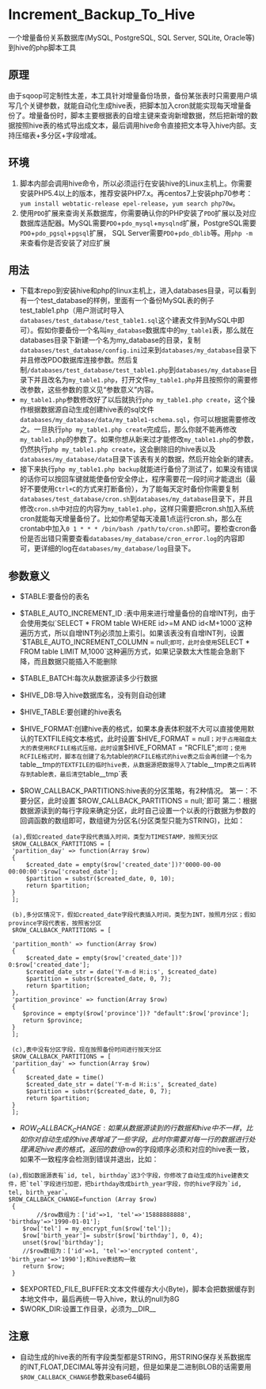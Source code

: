 # Increment_Backup_To_Hive
一个增量备份关系数据库(MySQL, PostgreSQL, SQL Server, SQLite, Oracle等)到hive的php脚本工具

## 原理
由于sqoop可定制性太差，本工具针对增量备份场景，备份某张表时只需要用户填写几个关键参数，就能自动化生成hive表，把脚本加入cron就能实现每天增量备份了。增量备份时，脚本主要根据表的自增主键来查询新增数据，然后把新增的数据按照hive表的格式导出成文本，最后调用hive命令直接把文本导入hive内部。支持压缩表+多分区+字段增减。

## 环境

1. 脚本内部会调用hive命令，所以必须运行在安装hive的Linux主机上。你需要安装PHP5.4以上的版本，推荐安装PHP7.x。再centos7上安装php70参考：`yum install webtatic-release epel-release`，`yum search php70w`。
2. 使用`PDO`扩展来查询关系数据库，你需要确认你的PHP安装了`PDO`扩展以及对应数据库适配器。MySQL需要`PDO`+`pdo_mysql`+`mysqlnd`扩展，PostgreSQL需要`PDO`+`pdo_pgsql`+`pgsql`扩展， SQL Server需要`PDO`+`pdo_dblib`等。用`php -m`来查看你是否安装了对应扩展

## 用法

- 下载本repo到安装hive和php的linux主机上，进入databases目录，可以看到有一个test_database的样例，里面有一个备份MySQL表的例子test_table1.php（用户测试时导入`databases/test_database/test_table1.sql`这个建表文件到MySQL中即可）。假如你要备份一个名叫`my_database`数据库中的`my_table1`表，那么就在databases目录下新建一个名为my_database的目录，复制`databases/test_database/config.ini`过来到`databases/my_database`目录下并且修改PDO数据库连接参数。然后复制`/databases/test_database/test_table1.php`到`databases/my_database`目录下并且改名为`my_table1.php`，打开文件`my_table1.php`并且按照你的需要修改参数，这些参数的意义见“参数意义”内容。
- `my_table1.php`参数修改好了以后就执行`php my_table1.php create`，这个操作根据数据源自动生成创建hive表的sql文件`databases/my_database/data/my_table1-schema.sql`，你可以根据需要修改之。一旦执行`php my_table1.php create`完成后，那么你就不能再修改`my_table1.php`的参数了。如果你想从新来过才能修改`my_table1.php`的参数，仍然执行`php my_table1.php create`，这会删除旧的hive表以及`databases/my_database/data`目录下该表有关的数据，然后开始全新的建表。
- 接下来执行`php my_table1.php backup`就能进行备份了测试了，如果没有错误的话你可以按回车键就能使备份安全停止，程序需要花一段时间才能退出（最好不要使用`Ctrl+C`的方式来打断备份），为了能每天定时备份你需要复制`databases/test_database/cron.sh`到`databases/my_database`目录下，并且修改`cron.sh`中对应的内容为`my_table1.php`，这样只需要把cron.sh加入系统cron就能每天增量备份了。比如你希望每天凌晨1点运行cron.sh，那么在crontab中加入`0 1 * * * /bin/bash /path/to/cron.sh`即可。要检查cron备份是否出错只需要查看`databases/my_database/cron_error.log`的内容即可，更详细的log在`databases/my_database/log`目录下。


## 参数意义

- $TABLE:要备份的表名
- $TABLE_AUTO_INCREMENT_ID :表中用来进行增量备份的自增INT列，由于会使用类似`SELECT * FROM table WHERE id>=M AND id<M+1000`这种遍历方式，所以自增INT列必须加上索引。如果该表没有自增INT列，设置`$TABLE_AUTO_INCREMENT_COLUMN = null;`即可，此时会使用`SELECT * FROM table LIMIT M,1000`这种遍历方式，如果记录数太大性能会急剧下降，而且数据只能插入不能删除

- $TABLE_BATCH:每次从数据源读多少行数据
- $HIVE_DB:导入hive数据库名，没有则自动创建
- $HIVE_TABLE:要创建的hive表名
- $HIVE_FORMAT:创建hive表的格式，如果本身表体积就不大可以直接使用默认的TEXTFILE纯文本格式，此时设置`$HIVE_FORMAT = null`；对于占用磁盘太大的表使用RCFILE格式压缩，此时设置`$HIVE_FORMAT = "RCFILE";`即可；使用RCFILE格式时，脚本在创建了名为`table`的RCFILE格式的hive表之后会再创建一个名为`table__tmp`的TEXTFILE的临时hive表，从数据源把数据导入了`table__tmp`表之后再转存到`table`表，最后清空`table__tmp`表
- $ROW_CALLBACK_PARTITIONS:hive表的分区策略，有2种情况。
 第一：不要分区，此时设置`$ROW_CALLBACK_PARTITIONS = null;`即可
 第二：根据数据源读到的每行字段来确定分区，此时自己设置一个以表的行数据为参数的回调函数的数组即可，数组键为分区名(分区类型只能为STRING)，比如：
 
```
 (a),假如created_date字段代表插入时间，类型为TIMESTAMP，按照天分区
 $ROW_CALLBACK_PARTITIONS = [
 'partition_day' => function(Array $row)
 {
	 $created_date = empty($row['created_date'])?'0000-00-00 00:00:00':$row['created_date'];	 
	 $partition = substr($created_date, 0, 10);
	 return $partition;
 }
 ];
 
 (b),多分区情况下，假如created_date字段代表插入时间，类型为INT，按照月分区；假如province字段代表省，按照省分区
 $ROW_CALLBACK_PARTITIONS = [
 
 'partition_month' => function(Array $row)
 {
	 $created_date = empty($row['created_date'])? 0:$row['created_date'];
	 $created_date_str = date('Y-m-d H:i:s', $created_date)
	 $partition = substr($created_date, 0, 7);
	 return $partition;
 },
 'partition_province' => function(Array $row)
 {
    $province = empty($row['province'])? "default":$row['province'];
	return $province;
 }
 ];
 
 (c),表中没有分区字段，现在按照备份时间进行按天分区
 $ROW_CALLBACK_PARTITIONS = [
 'partition_day' => function(Array $row)
 {
	 $created_date = time()
	 $created_date_str = date('Y-m-d H:i:s', $created_date)
	 $partition = substr($created_date, 0, 7);
	 return $partition;
 }
 ];
```
- $ROW_CALLBACK_CHANGE:如果从数据源读到的行数据和hive中不一样，比如你对自动生成的hive表增减了一些字段，此时你需要对每一行的数据进行处理满足hive表的格式，返回的数组$row的字段顺序必须和对应的hive表一致，如果不一致程序会检测到错误并退出，比如：

```
(a),假如数据源表有`id, tel, birthday`这3个字段，你修改了自动生成的hive建表文件，把`tel`字段进行加密，把birthday改成birth_year字段，你的hive字段为`id, tel, birth_year`。
$ROW_CALLBACK_CHANGE=function (Array $row)
 {
    	//$row数组为：['id'=>1, 'tel'=>'15888888888', 'birthday'=>'1990-01-01'];
 	$row['tel'] = my_encrypt_fun($row['tel']);
 	$row['birth_year']= substr($row['birthday'], 0, 4);
 	unset($row['birthday'];
 	//$row数组为：['id'=>1, 'tel'=>'encrypted content', 'birth_year'=>'1990'];和hive表结构一致
 	return $row;
 }
 ``` 
- $EXPORTED_FILE_BUFFER:文本文件缓存大小(Byte)，脚本会把数据缓存到本地文件中，最后再统一导入hive，默认的null为8G
- $WORK_DIR:设置工作目录，必须为__DIR__

## 注意
- 自动生成的hive表的所有字段类型都是STRING，用STRING保存关系数据库的INT,FLOAT,DECIMAL等并没有问题，但是如果是二进制BLOB的话需要用`$ROW_CALLBACK_CHANGE`参数来base64编码
